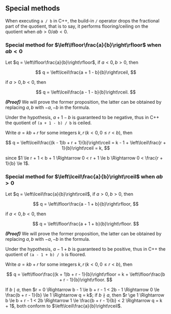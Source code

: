 ## Special methods

When executing `a / b` in C++, the build-in `/` operator drops the fractional part of the quotient, that is to say, it performs flooring/ceiling on the quotient when $a b > 0$/$a b < 0$.

### Special method for $\left\lfloor\frac{a}{b}\right\rfloor$ when $a b < 0$

Let $q = \left\lfloor\frac{a}{b}\right\rfloor$, if $a < 0, b > 0$, then

$$
  q = \left\lceil\frac{a + 1 - b}{b}\right\rceil,
$$

if $a > 0, b < 0$, then

$$
  q = \left\lceil\frac{a - 1 - b}{b}\right\rceil.
$$ 

***(Proof)*** We will prove the former proposition, the latter can be obtained by replacing $a, b$ with $-a, -b$ in the formula.

Under the hypothesis, $a + 1 - b$ is guaranteed to be negative, thus in C++ the quotient of `(a + 1 - b) / b` is ceiled.

Write $a = k b + r$ for some integers $k, r \, (k < 0, 0 \le r < b)$, then

$$
  q = \left\lceil\frac{(k - 1)b + r + 1}{b}\right\rceil = k - 1 + \left\lceil\frac{r + 1}{b}\right\rceil = k,
$$

since $1 \le r + 1 < b + 1 \Rightarrow 0 < r + 1 \le b \Rightarrow 0 < \frac{r + 1}{b} \le 1$.

### Special method for $\left\lceil\frac{a}{b}\right\rceil$ when $a b > 0$

Let $q = \left\lceil\frac{a}{b}\right\rceil$, if $a > 0, b > 0$, then

$$
  q = \left\lfloor\frac{a - 1 + b}{b}\right\rfloor,
$$

if $a < 0, b < 0$, then

$$
  q = \left\lfloor\frac{a + 1 + b}{b}\right\rfloor.
$$

***(Proof)*** We will prove the former proposition, the latter can be obtained by replacing $a, b$ with $-a, -b$ in the formula.

Under the hypothesis, $a - 1 + b$ is guaranteed to be positive, thus in C++ the quotient of `(a - 1 + b) / b` is floored.

Write $a = k b + r$ for some integers $k, r \, (k < 0, 0 \le r < b)$, then

$$
  q = \left\lfloor\frac{(k + 1)b + r - 1}{b}\right\rfloor = k + \left\lfloor\frac{b + r - 1}{b}\right\rfloor.
$$

If $b \mid a$, then $r = 0 \Rightarrow b - 1 \le b + r - 1 < 2b - 1 \Rightarrow 0 \le \frac{b + r - 1}{b} \le 1 \Rightarrow q = k$; if $b \nmid a$, then $r \ge 1 \Rightarrow b \le b + r - 1 < 2b \Rightarrow 1 \le \frac{b + r - 1}{b} < 2 \Rightarrow q = k + 1$, both conform to $\left\lceil\frac{a}{b}\right\rceil$.
